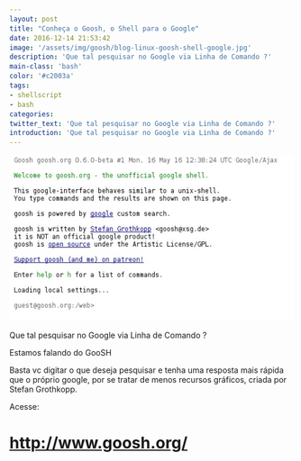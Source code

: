 ```yaml
---
layout: post
title: "Conheça o Goosh, o Shell para o Google"
date: 2016-12-14 21:53:42
image: '/assets/img/goosh/blog-linux-goosh-shell-google.jpg'
description: 'Que tal pesquisar no Google via Linha de Comando ?'
main-class: 'bash'
color: '#c2003a'
tags:
- shellscript
- bash
categories:
twitter_text: 'Que tal pesquisar no Google via Linha de Comando ?'
introduction: 'Que tal pesquisar no Google via Linha de Comando ?'
---
```


<div style="text-align: center;">
<img src="/assets/img/goosh/blog-linux-goosh-shell-google.jpg" alt="blog linux" title="blog linux" />
</div>

Que tal pesquisar no Google via Linha de Comando ?

Estamos falando do <a ref="http://www.goosh.org/" target="_blank">GooSH</a>

Basta vc digitar o que deseja pesquisar e tenha uma resposta mais rápida que o próprio google, por se tratar de menos recursos gráficos, criada por Stefan Grothkopp.

Acesse:

# http://www.goosh.org/
